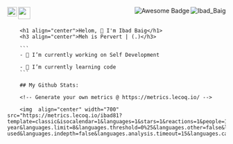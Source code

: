 <p align="center"> 
        <a href="www.linkedin.com/in/Ibad81">
        <img align="left" alt="Ibad81's LinkedIn" width="22px" src="https://raw.githubusercontent.com/peterthehan/peterthehan/master/assets/linkedin.svg"/></a>
        <img align="left" width="28px" src="https://github.com/claytonjhamilton/claytonjhamilton/blob/main/images/waving_hand.gif">
        <img align="right" src="https://komarev.com/ghpvc/?username=Ibad81&label=Profile%20views&color=0e75b6&style=flat" alt="Ibad_Baig" />
        <img align="right" src="https://cdn.rawgit.com/sindresorhus/awesome/d7305f38d29fed78fa85652e3a63e154dd8e8829/media/badge.svg" alt="Awesome Badge"/>
        </p>
        <br> <br>
        
        <h1 align="center">Helom, 🙏 I'm Ibad Baig</h1>
        <h3 align="center">Meh is Pervert | (.)</h3>
        
        ```
        - 🔭 I’m currently working on Self Development
        
        - 🌱 I’m currently learning code
        ```
        
        ## My Github Stats:
        
        <!-- Generate your own metrics @ https://metrics.lecoq.io/ -->
        
        <img  align="center" width="700" src="https://metrics.lecoq.io/ibad81?template=classic&isocalendar=1&languages=1&stars=1&reactions=1&people=1&achievements=1&base.indepth=false&base.hireable=false&isocalendar.duration=half-year&languages.limit=8&languages.threshold=0%25&languages.other=false&languages.colors=github&languages.sections=most-used&languages.indepth=false&languages.analysis.timeout=15&languages.categories=markup%2C%20programming&languages.recent.categories=markup%2C%20programming&languages.recent.load=300&languages.recent.days=14&stars.limit=4&reactions.limit=200&reactions.limit.issues=100&reactions.limit.discussions=100&reactions.limit.discussions.comments=100&reactions.days=0&reactions.display=absolute&people.limit=24&people.identicons=false&people.identicons.hide=false&people.size=28&people.types=followers%2C%20following&people.shuffle=false&achievements.threshold=C&achievements.secrets=true&achievements.display=detailed&achievements.limit=0&config.timezone=Asia%2FCalcutta">
        
       
